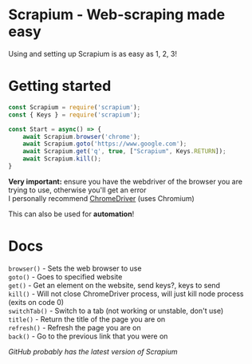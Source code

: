 # Scrapium - Web-scraping made easy
Using and setting up Scrapium is as easy as 1, 2, 3!

# Getting started
```js
const Scrapium = require('scrapium');
const { Keys } = require('scrapium');

const Start = async() => {
    await Scrapium.browser('chrome');
    await Scrapium.goto('https://www.google.com');
    await Scrapium.get('q', true, ["Scrapium", Keys.RETURN]);
    await Scrapium.kill();
}
```
**Very important:** ensure you have the webdriver of the browser you are trying to use, otherwise you'll get an error<br>
I personally recommend [ChromeDriver](https://chromedriver.chromium.org/downloads) (uses Chromium)

This can also be used for **automation**!

# Docs
`browser()` - Sets the web browser to use <br>
`goto()` - Goes to specified website <br>
`get()` - Get an element on the website, send keys?, keys to send <br>
`kill()` - Will not close ChromeDriver process, will just kill node process (exits on code 0) <br>
`switchTab()` - Switch to a tab (not working or unstable, don't use) <br>
`title()` - Return the title of the page you are on <br>
`refresh()` - Refresh the page you are on <br>
`back()` - Go to the previous link that you were on

*GitHub probably has the latest version of Scrapium*